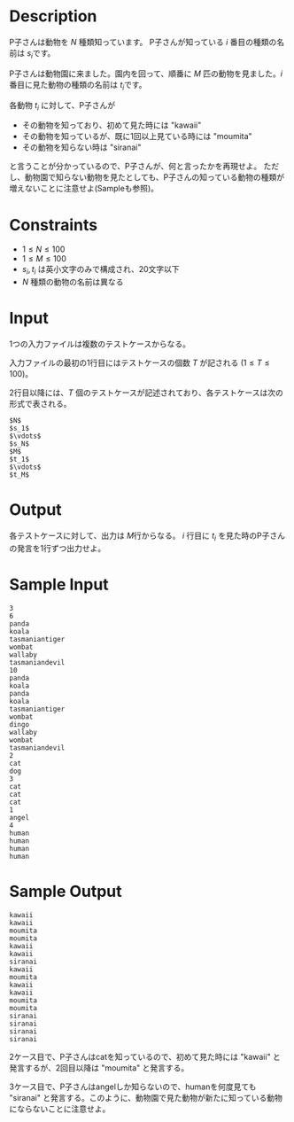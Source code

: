 # Description

P子さんは動物を $N$ 種類知っています。
P子さんが知っている $i$ 番目の種類の名前は $s_i$です。

P子さんは動物園に来ました。園内を回って、順番に $M$ 匹の動物を見ました。$i$ 番目に見た動物の種類の名前は $t_i$です。

各動物 $t_i$ に対して、P子さんが

* その動物を知っており、初めて見た時には "kawaii"
* その動物を知っているが、既に1回以上見ている時には "moumita"
* その動物を知らない時は "siranai"

と言うことが分かっているので、P子さんが、何と言ったかを再現せよ。
ただし、動物園で知らない動物を見たとしても、P子さんの知っている動物の種類が増えないことに注意せよ(Sampleも参照)。

# Constraints

* $1 \leq N \leq 100$
* $1 \leq M \leq 100$
* $s_i , t_i$ は英小文字のみで構成され、20文字以下
* $N$ 種類の動物の名前は異なる

# Input
1つの入力ファイルは複数のテストケースからなる。

入力ファイルの最初の1行目にはテストケースの個数 $T$ が記される $(1 \leq T \leq 100)$。

2行目以降には、$T$ 個のテストケースが記述されており、各テストケースは次の形式で表される。

```
$N$
$s_1$
$\vdots$
$s_N$
$M$
$t_1$
$\vdots$
$t_M$
```

# Output
各テストケースに対して、出力は $M$行からなる。
$i$ 行目に $t_i$ を見た時のP子さんの発言を1行ずつ出力せよ。


# Sample Input
```
3
6
panda
koala
tasmaniantiger
wombat
wallaby
tasmaniandevil
10
panda
koala
panda
koala
tasmaniantiger
wombat
dingo
wallaby
wombat
tasmaniandevil
2
cat
dog
3
cat
cat
cat
1
angel
4
human
human
human
human
```

# Sample Output
```
kawaii
kawaii
moumita
moumita
kawaii
kawaii
siranai
kawaii
moumita
kawaii
kawaii
moumita
moumita
siranai
siranai
siranai
siranai
```

2ケース目で、P子さんはcatを知っているので、初めて見た時には "kawaii" と発言するが、2回目以降は "moumita" と発言する。

3ケース目で、P子さんはangelしか知らないので、humanを何度見ても "siranai" と発言する。このように、動物園で見た動物が新たに知っている動物にならないことに注意せよ。
